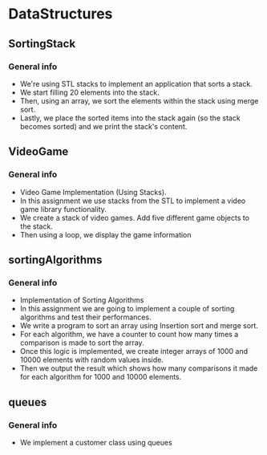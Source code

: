 # DataStructures

<h2>SortingStack</h2>

### General info

  * We're using STL stacks to implement an application that sorts a stack.
  * We start filling 20 elements into the stack.
  * Then, using an array, we sort the elements within the stack using merge sort.
  * Lastly, we place the sorted items into the stack again (so the stack becomes sorted) and we print the stack's content.

<h2>VideoGame</h2>

### General info

* Video Game Implementation (Using Stacks).
* In this assignment we use stacks from the STL to implement a video game library functionality.
* We create a stack of video games. Add five different game objects to the stack.
* Then using a loop, we display the game information

<h2>sortingAlgorithms</h2>

### General info 

* Implementation of Sorting Algorithms
* In this assignment we are going to implement a couple of sorting algorithms and test their performances.
* We write a program to sort an array using Insertion sort and merge sort.
* For each algorithm, we have a counter to count how many times a comparison is made to sort the array.
* Once this logic is implemented, we create integer arrays of 1000 and 10000 elements with random values inside.
* Then we output the result which shows how many comparisons it made for each algorithm for 1000 and 10000 elements.

<h2>queues</h2>

### General info

* We implement a customer class using queues 
